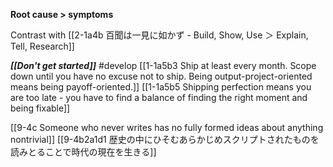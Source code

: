 **Root cause > symptoms**

Contrast with [[2-1a4b 百聞は一見に如かず - Build, Show, Use ＞ Explain, Tell, Research]]

***[[Don't get started]]*** #develop 
	[[1-1a5b3 Ship at least every month. Scope down until you have no excuse not to ship. Being output-project-oriented means being payoff-oriented.]]
		[[1-1a5b5 Shipping perfection means you are too late - you have to find a balance of finding the right moment and being fixable]]

[[9-4c Someone who never writes has no fully formed ideas about anything nontrivial]]
	[[9-4b2a1d1 歴史の中にひそむあらかじめスクリプトされたものを読みとることで時代の現在を生きる]]